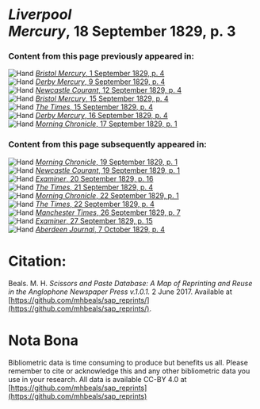 # *Liverpool Mercury*, 18 September 1829, p. 3  
  
### Content from this page previously appeared in:  
![Hand](http://scissorsandpaste.net/wp-content/uploads/2017/06/smallhandpointer.png) [*Bristol Mercury*, 1 September 1829, p. 4](https://mhbeals.github.io/sap_html/Bristol-Mercury/Bristol-Mercury-1-September-1829-p-4)  
![Hand](http://scissorsandpaste.net/wp-content/uploads/2017/06/smallhandpointer.png) [*Derby Mercury*, 9 September 1829, p. 4](https://mhbeals.github.io/sap_html/Derby-Mercury/Derby-Mercury-9-September-1829-p-4)  
![Hand](http://scissorsandpaste.net/wp-content/uploads/2017/06/smallhandpointer.png) [*Newcastle Courant*, 12 September 1829, p. 4](https://mhbeals.github.io/sap_html/Newcastle-Courant/Newcastle-Courant-12-September-1829-p-4)  
![Hand](http://scissorsandpaste.net/wp-content/uploads/2017/06/smallhandpointer.png) [*Bristol Mercury*, 15 September 1829, p. 4](https://mhbeals.github.io/sap_html/Bristol-Mercury/Bristol-Mercury-15-September-1829-p-4)  
![Hand](http://scissorsandpaste.net/wp-content/uploads/2017/06/smallhandpointer.png) [*The Times*, 15 September 1829, p. 4](https://mhbeals.github.io/sap_html/The-Times/The-Times-15-September-1829-p-4)  
![Hand](http://scissorsandpaste.net/wp-content/uploads/2017/06/smallhandpointer.png) [*Derby Mercury*, 16 September 1829, p. 4](https://mhbeals.github.io/sap_html/Derby-Mercury/Derby-Mercury-16-September-1829-p-4)  
![Hand](http://scissorsandpaste.net/wp-content/uploads/2017/06/smallhandpointer.png) [*Morning Chronicle*, 17 September 1829, p. 1](https://mhbeals.github.io/sap_html/Morning-Chronicle/Morning-Chronicle-17-September-1829-p-1)  
  
### Content from this page subsequently appeared in:  
![Hand](http://scissorsandpaste.net/wp-content/uploads/2017/06/smallhandpointer.png) [*Morning Chronicle*, 19 September 1829, p. 1](https://mhbeals.github.io/sap_html/Morning-Chronicle/Morning-Chronicle-19-September-1829-p-1)  
![Hand](http://scissorsandpaste.net/wp-content/uploads/2017/06/smallhandpointer.png) [*Newcastle Courant*, 19 September 1829, p. 1](https://mhbeals.github.io/sap_html/Newcastle-Courant/Newcastle-Courant-19-September-1829-p-1)  
![Hand](http://scissorsandpaste.net/wp-content/uploads/2017/06/smallhandpointer.png) [*Examiner*, 20 September 1829, p. 16](https://mhbeals.github.io/sap_html/Examiner/Examiner-20-September-1829-p-16)  
![Hand](http://scissorsandpaste.net/wp-content/uploads/2017/06/smallhandpointer.png) [*The Times*, 21 September 1829, p. 4](https://mhbeals.github.io/sap_html/The-Times/The-Times-21-September-1829-p-4)  
![Hand](http://scissorsandpaste.net/wp-content/uploads/2017/06/smallhandpointer.png) [*Morning Chronicle*, 22 September 1829, p. 1](https://mhbeals.github.io/sap_html/Morning-Chronicle/Morning-Chronicle-22-September-1829-p-1)  
![Hand](http://scissorsandpaste.net/wp-content/uploads/2017/06/smallhandpointer.png) [*The Times*, 22 September 1829, p. 4](https://mhbeals.github.io/sap_html/The-Times/The-Times-22-September-1829-p-4)  
![Hand](http://scissorsandpaste.net/wp-content/uploads/2017/06/smallhandpointer.png) [*Manchester Times*, 26 September 1829, p. 7](https://mhbeals.github.io/sap_html/Manchester-Times/Manchester-Times-26-September-1829-p-7)  
![Hand](http://scissorsandpaste.net/wp-content/uploads/2017/06/smallhandpointer.png) [*Examiner*, 27 September 1829, p. 15](https://mhbeals.github.io/sap_html/Examiner/Examiner-27-September-1829-p-15)  
![Hand](http://scissorsandpaste.net/wp-content/uploads/2017/06/smallhandpointer.png) [*Aberdeen Journal*, 7 October 1829, p. 4](https://mhbeals.github.io/sap_html/Aberdeen-Journal/Aberdeen-Journal-7-October-1829-p-4)  


# Citation: 

Beals. M. H. *Scissors and Paste Database: A Map of Reprinting and Reuse in the Anglophone Newspaper Press v.1.0.1.* 2 June 2017. Available at [https://github.com/mhbeals/sap_reprints/](https://github.com/mhbeals/sap_reprints/). 

# Nota Bona

Bibliometric data is time consuming to produce but benefits us all. Please remember to cite or acknowledge this and any other bibliometric data you use in your research. All data is available CC-BY 4.0 at [https://github.com/mhbeals/sap_reprints](https://github.com/mhbeals/sap_reprints)